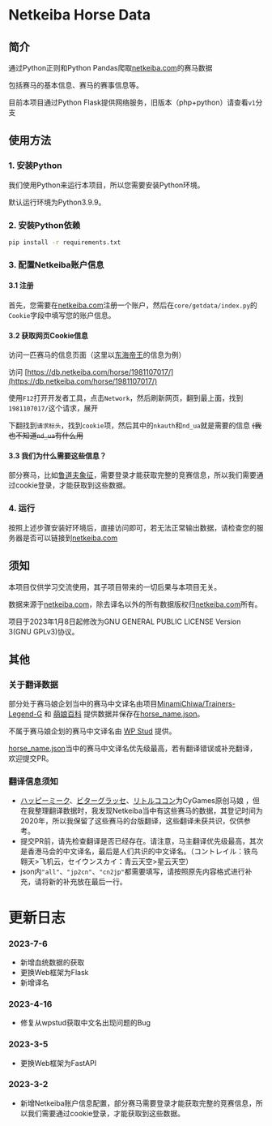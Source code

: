 # Netkeiba Horse Data

## 简介

通过Python正则和Python Pandas爬取[netkeiba.com](https://netkeiba.com)的赛马数据

包括赛马的基本信息、赛马的赛事信息等。

目前本项目通过Python Flask提供网络服务，旧版本（php+python）请查看`v1`分支

## 使用方法

### 1. 安装Python

我们使用Python来运行本项目，所以您需要安装Python环境。

默认运行环境为Python3.9.9。

### 2. 安装Python依赖

```bash
pip install -r requirements.txt
```
### 3. 配置Netkeiba账户信息

#### 3.1 注册

首先，您需要在[netkeiba.com](https://netkeiba.com)注册一个账户，然后在`core/getdata/index.py`的`Cookie`字段中填写您的账户信息。

#### 3.2 获取网页Cookie信息

访问一匹赛马的信息页面（这里以[东海帝王](https://db.netkeiba.com/horse/1981107017/)的信息为例）

访问 [https://db.netkeiba.com/horse/1981107017/](https://db.netkeiba.com/horse/1981107017/)

使用`F12`打开开发者工具，点击`Network`，然后刷新网页，翻到最上面，找到`1981107017/`这个请求，展开

下翻找到`请求标头`，找到`cookie`项，然后其中的`nkauth`和`nd_ua`就是需要的信息 ~~(我也不知道`nd_ua`有什么用~~

#### 3.3 我们为什么需要这些信息？

部分赛马，比如[鲁道夫象征](https://db.netkeiba.com/horse/1981107017/)，需要登录才能获取完整的竞赛信息，所以我们需要通过cookie登录，才能获取到这些数据。

### 4. 运行

按照上述步骤安装好环境后，直接访问即可，若无法正常输出数据，请检查您的服务器是否可以链接到[netkeiba.com](https://netkeiba.com)

## 须知

本项目仅供学习交流使用，其子项目带来的一切后果与本项目无关。

数据来源于[netkeiba.com](https://netkeiba.com)，除去译名以外的所有数据版权归[netkeiba.com](https://netkeiba.com)所有。

项目于2023年1月8日起修改为GNU GENERAL PUBLIC LICENSE Version 3(GNU GPLv3)协议。

## 其他

### 关于翻译数据

部分处于赛马娘企划当中的赛马中文译名由项目[MinamiChiwa/Trainers-Legend-G](https://github.com/MinamiChiwa/Trainers-Legend-G) 和 [萌娘百科](http://moegirl.org.cn/%E8%B5%9B%E9%A9%AC%E5%A8%98) 提供数据并保存在[horse_name.json](https://github.com/TNXG/Netkeiba-Horse_Data/blob/master/core/horse_name.json)。

不属于赛马娘企划的赛马中文译名由 [WP Stud](https://www.wpstud.com/) 提供。

[horse_name.json](https://github.com/TNXG/Netkeiba-Horse_Data/blob/master/core/horse_name.json)当中的赛马中文译名优先级最高，若有翻译错误或补充翻译，欢迎提交PR。

### 翻译信息须知

* [ハッピーミーク](https://zh.moegirl.org.cn/%E5%BF%AB%E4%B9%90%E7%B1%B3%E5%8F%AF)、[ビターグラッセ](https://zh.moegirl.org.cn/Bitter_Glasse)、[リトルココン](https://zh.moegirl.org.cn/Little_Cocon)为CyGames原创马娘 ，但在我整理翻译数据时，我发现Netkeiba当中有这些赛马的数据，其登记时间为2020年，所以我保留了这些赛马的台版翻译，这些翻译未获共识，仅供参考。
* 提交PR前，请先检查翻译是否已经存在。请注意，马主翻译优先级最高，其次是香港马会的中文译名，最后是人们共识的中文译名。（コントレイル：铁鸟翱天>飞机云，セイウンスカイ：青云天空>星云天空）
* json内`"all"`、`"jp2cn"`、`"cn2jp"`都需要填写，请按照原先内容格式进行补充，请将新的补充放在最后一行。

# 更新日志

### 2023-7-6

* 新增血统数据的获取
* 更换Web框架为Flask
* 新增译名

### 2023-4-16

* 修复从wpstud获取中文名出现问题的Bug

### 2023-3-5

* 更换Web框架为FastAPI

### 2023-3-2

* 新增Netkeiba账户信息配置，部分赛马需要登录才能获取完整的竞赛信息，所以我们需要通过cookie登录，才能获取到这些数据。
